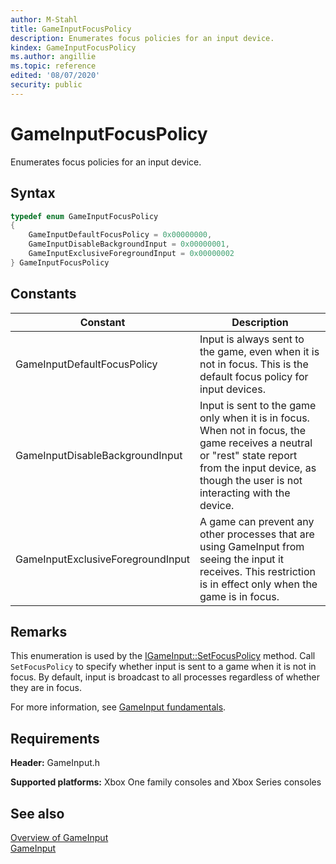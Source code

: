 ```yaml
---
author: M-Stahl
title: GameInputFocusPolicy
description: Enumerates focus policies for an input device.
kindex: GameInputFocusPolicy
ms.author: angillie
ms.topic: reference
edited: '08/07/2020'
security: public
---
```


# GameInputFocusPolicy  

Enumerates focus policies for an input device.  

<a id="syntaxSection"></a>

## Syntax  
  
```cpp
typedef enum GameInputFocusPolicy    
{  
    GameInputDefaultFocusPolicy = 0x00000000,  
    GameInputDisableBackgroundInput = 0x00000001,  
    GameInputExclusiveForegroundInput = 0x00000002  
} GameInputFocusPolicy  
```  
  
<a id="constantsSection"></a>

## Constants  
  
| Constant | Description |
| --- | --- |
| GameInputDefaultFocusPolicy | Input is always sent to the game, even when it is not in focus. This is the default focus policy for input devices. |  
| GameInputDisableBackgroundInput | Input is sent to the game only when it is in focus. When not in focus, the game receives a neutral or "rest" state report from the input device, as though the user is not interacting with the device. |  
| GameInputExclusiveForegroundInput | A game can prevent any other processes that are using GameInput from seeing the input it receives. This restriction is in effect only when the game is in focus. |  
  
<a id="remarksSection"></a>

## Remarks

This enumeration is used by the [IGameInput::SetFocusPolicy](../interfaces/igameinput/methods/igameinput_setfocuspolicy.md) method. Call `SetFocusPolicy` to specify whether input is sent to a game when it is not in focus. By default, input is broadcast to all processes regardless of whether they are in focus. 

For more information, see [GameInput fundamentals](../../../../input/overviews/input-fundamentals.md). 
  
<a id="requirementsSection"></a>

## Requirements  
  
**Header:** GameInput.h
  
**Supported platforms:** Xbox One family consoles and Xbox Series consoles  
  
<a id="seealsoSection"></a>

## See also  

[Overview of GameInput](../../../../input/overviews/input-overview.md)  
[GameInput](../gameinput_members.md)  
  